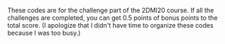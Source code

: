 These codes are for the challenge part of the 2DMI20 course. 
If all the challenges are completed, you can get 0.5 points of bonus points to the total score. 
(I apologize that I didn't have time to organize these codes because I was too busy.)